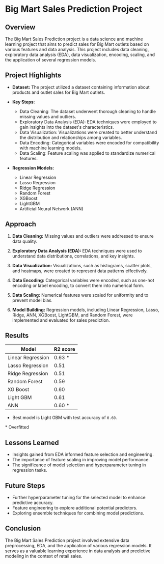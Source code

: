 # Big Mart Sales Prediction Project

## Overview

The Big Mart Sales Prediction project is a data science and machine learning project that aims to predict sales for Big Mart outlets based on various features and data analysis. This project includes data cleaning, exploratory data analysis (EDA), data visualization, encoding, scaling, and the application of several regression models.

## Project Highlights

- **Dataset:** The project utilized a dataset containing information about products and outlet sales for Big Mart outlets.

- **Key Steps:**
  - Data Cleaning: The dataset underwent thorough cleaning to handle missing values and outliers.
  - Exploratory Data Analysis (EDA): EDA techniques were employed to gain insights into the dataset's characteristics.
  - Data Visualization: Visualizations were created to better understand the distribution and relationships among variables.
  - Data Encoding: Categorical variables were encoded for compatibility with machine learning models.
  - Data Scaling: Feature scaling was applied to standardize numerical features.

- **Regression Models:**
  - Linear Regression
  - Lasso Regression
  - Ridge Regression
  - Random Forest
  - XGBoost
  - LightGBM
  - Artificial Neural Network (ANN)

## Approach

1. **Data Cleaning:** Missing values and outliers were addressed to ensure data quality.

2. **Exploratory Data Analysis (EDA):** EDA techniques were used to understand data distributions, correlations, and key insights.

3. **Data Visualization:** Visualizations, such as histograms, scatter plots, and heatmaps, were created to represent data patterns effectively.

4. **Data Encoding:** Categorical variables were encoded, such as one-hot encoding or label encoding, to convert them into numerical form.

5. **Data Scaling:** Numerical features were scaled for uniformity and to prevent model bias.

6. **Model Building:** Regression models, including Linear Regression, Lasso, Ridge, ANN, XGBoost, LightGBM, and Random Forest, were implemented and evaluated for sales prediction.

## Results

| Model | R2 score |
| ----- | -------- |
| Linear Regression | 0.63 * |
| Lasso Regression | 0.51 |
| Ridge Regression | 0.51 |
| Random Forest | 0.59 |
| XG Boost | 0.60 |
| Light GBM | 0.61 |
| ANN | 0.60 * |

- Best model is Light GBM with test accuracy of `0.60`.

\* Overfitted

## Lessons Learned

- Insights gained from EDA informed feature selection and engineering.
- The importance of feature scaling in improving model performance.
- The significance of model selection and hyperparameter tuning in regression tasks.

## Future Steps

- Further hyperparameter tuning for the selected model to enhance predictive accuracy.
- Feature engineering to explore additional potential predictors.
- Exploring ensemble techniques for combining model predictions.

## Conclusion

The Big Mart Sales Prediction project involved extensive data preprocessing, EDA, and the application of various regression models. It serves as a valuable learning experience in data analysis and predictive modeling in the context of retail sales.
